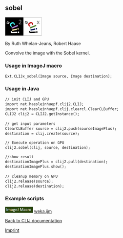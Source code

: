 ## sobel
![Image](images/mini_clij2_logo.png)![Image](images/mini_clijx_logo.png)

By Ruth Whelan-Jeans, Robert Haase

Convolve the image with the Sobel kernel.

### Usage in ImageJ macro
```
Ext.CLIJx_sobel(Image source, Image destination);
```


### Usage in Java
```
// init CLIJ and GPU
import net.haesleinhuepf.clij2.CLIJ;
import net.haesleinhuepf.clij.clearcl.ClearCLBuffer;
CLIJ2 clij2 = CLIJ2.getInstance();

// get input parameters
ClearCLBuffer source = clij2.push(sourceImagePlus);
destination = clij.create(source);
```

```
// Execute operation on GPU
clij2.sobel(clij, source, destination);
```

```
//show result
destinationImagePlus = clij2.pull(destination);
destinationImagePlus.show();

// cleanup memory on GPU
clij2.release(source);
clij2.release(destination);
```




### Example scripts
<a href="https://github.com/clij/clij-advanced-filters/blob/master/src/main/macro/"><img src="images/language_macro.png" height="20"/></a> [weka.ijm](https://github.com/clij/clij-advanced-filters/blob/master/src/main/macro/weka.ijm)  


[Back to CLIJ documentation](https://clij.github.io/)

[Imprint](https://clij.github.io/imprint)
